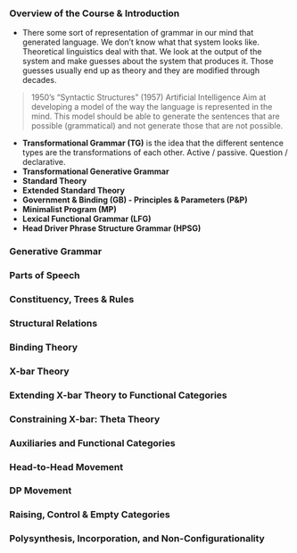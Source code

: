 ### Overview of the Course & Introduction

- There some sort of representation of grammar in our mind that generated language. We don’t know what that system looks like. Theoretical linguistics deal with that. We look at the output of the system and make guesses about the system that produces it. Those guesses usually end up as theory and they are modified through decades.

> 1950’s “Syntactic Structures” (1957)
> Artificial Intelligence
> Aim at developing a model of the way the language is represented in the mind. This model should be able to generate the sentences that are possible (grammatical) and not generate those that are not possible.

- **Transformational Grammar (TG)** is the idea that the different sentence types are the transformations of each other. Active / passive. Question / declarative.
- **Transformational Generative Grammar**
- **Standard Theory**
- **Extended Standard Theory**
- **Government & Binding (GB) - Principles & Parameters (P&P)**
- **Minimalist Program (MP)**
- **Lexical Functional Grammar (LFG)**
- **Head Driver Phrase Structure Grammar (HPSG)**

### Generative Grammar

### Parts of Speech

### Constituency, Trees & Rules

### Structural Relations

### Binding Theory

### X-bar Theory

### Extending X-bar Theory to Functional Categories

### Constraining X-bar: Theta Theory

### Auxiliaries and Functional Categories

### Head-to-Head Movement

### DP Movement

### Raising, Control & Empty Categories

### Polysynthesis, Incorporation, and Non-Configurationality